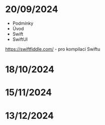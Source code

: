 # 20/09/2024

* Podmínky
* Úvod
* Swift
* SwiftUI

https://swiftfiddle.com/ - pro kompilaci Swiftu


# 18/10/2024
# 15/11/2024
# 13/12/2024
